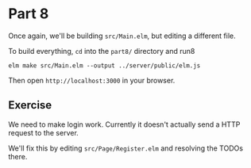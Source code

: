 # Part 8

Once again, we'll be building `src/Main.elm`, but editing a different file.

To build everything, `cd` into the `part8/` directory and run8

```shell
elm make src/Main.elm --output ../server/public/elm.js
```

Then open `http://localhost:3000` in your browser.

## Exercise

We need to make login work. Currently it doesn't actually send a HTTP request to the server.

We'll fix this by editing `src/Page/Register.elm` and resolving the TODOs there.
